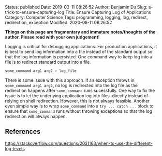 Status: published
Date: 2019-03-11 08:26:52
Author: Benjamin Du
Slug: a-trick-to-ensure-capturing-log
Title: Ensure Capturing Log of Applications
Category: Computer Science
Tags: programming, logging, log, redirect, redirection, exception
Modified: 2020-08-11 08:26:52

**Things on this page are fragmentary and immature notes/thoughts of the author. Please read with your own judgement!**

Logging is critical for debugging applications.
For production applications,
it is best to send log information into a file instead of the standard output
so that the log information is persisted.
One command way to keep log into a file is to redirect standard output into a file.

```Bash
some_command arg1 arg2 > log_file
```

There is some issue with this approach. 
If an exception throws in `some_command arg1 arg2`,
no log is redirected into the log file
as the redirection happens after `some_command` runs sucessfully.
One way to fix the issue is to let the underlying application log into files. directly 
instead of relying on shell redirection. 
However, 
this is not always feasible. 
Another even simple way is to wrap `some_command` into a `try ... catch ...` block
to ensure that `some_command` runs without throwing exceptions
so that the log redirection will always happen.


## References

https://stackoverflow.com/questions/2031163/when-to-use-the-different-log-levels
